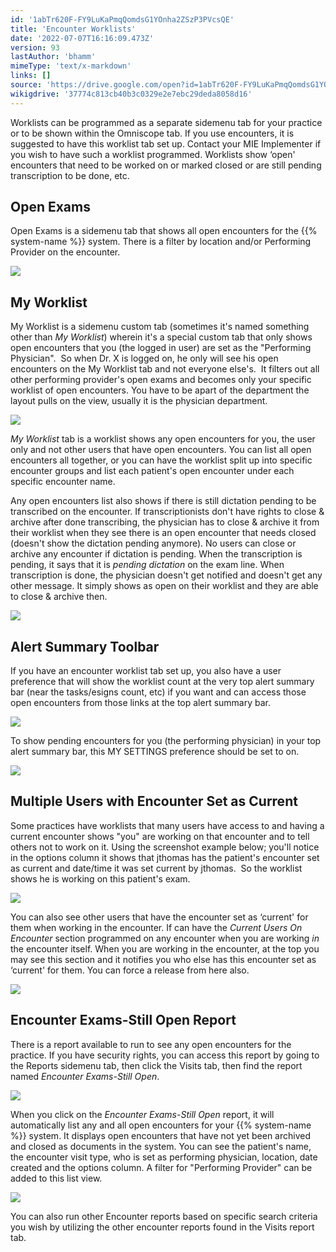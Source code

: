 ```yaml
---
id: '1abTr620F-FY9LuKaPmqQomdsG1YOnha2ZSzP3PVcsQE'
title: 'Encounter Worklists'
date: '2022-07-07T16:16:09.473Z'
version: 93
lastAuthor: 'bhamm'
mimeType: 'text/x-markdown'
links: []
source: 'https://drive.google.com/open?id=1abTr620F-FY9LuKaPmqQomdsG1YOnha2ZSzP3PVcsQE'
wikigdrive: '37774c813cb40b3c0329e2e7ebc29deda8058d16'
---
```

Worklists can be programmed as a separate sidemenu tab for your practice or to be shown within the Omniscope tab. If you use encounters, it is suggested to have this worklist tab set up. Contact your MIE Implementer if you wish to have such a worklist programmed. Worklists show ‘open' encounters that need to be worked on or marked closed or are still pending transcription to be done, etc.

## Open Exams

Open Exams is a sidemenu tab that shows all open encounters for the {{% system-name %}} system. There is a filter by location and/or Performing Provider on the encounter.

![](../encounter-worklists.assets/8d8f446b1288781b4f64ca51f0758e85.png)

## My Worklist

My Worklist is a sidemenu custom tab (sometimes it's named something other than *My Worklist*) wherein it's a special custom tab that only shows open encounters that you (the logged in user) are set as the "Performing Physician".  So when Dr. X is logged on, he only will see his open encounters on the My Worklist tab and not everyone else's.  It filters out all other performing provider's open exams and becomes only your specific worklist of open encounters. You have to be apart of the department the layout pulls on the view, usually it is the physician department.

![](../encounter-worklists.assets/5d7d7b57725ba9aa52279d8ab0389123.png)

*My Worklist* tab is a worklist shows any open encounters for you, the user only and not other users that have open encounters. You can list all open encounters all together, or you can have the worklist split up into specific encounter groups and list each patient's open encounter under each specific encounter name.

Any open encounters list also shows if there is still dictation pending to be transcribed on the encounter. If transcriptionists don't have rights to close & archive after done transcribing, the physician has to close & archive it from their worklist when they see there is an open encounter that needs closed (doesn't show the dictation pending anymore). No users can close or archive any encounter if dictation is pending. When the transcription is pending, it says that it is *pending dictation* on the exam line. When transcription is done, the physician doesn't get notified and doesn't get any other message. It simply shows as open on their worklist and they are able to close & archive then.

![](../encounter-worklists.assets/67b4557f7f5818bad884107bedde2524.png)

## Alert Summary Toolbar

If you have an encounter worklist tab set up, you also have a user preference that will show the worklist count at the very top alert summary bar (near the tasks/esigns count, etc) if you want and can access those open encounters from those links at the top alert summary bar.

![](../encounter-worklists.assets/eb95d102f68cf60b9cdabc220f9bcc50.png)

To show pending encounters for you (the performing physician) in your top alert summary bar, this MY SETTINGS preference should be set to on.

![](../encounter-worklists.assets/355b109eafb0b6233e73af2da349a46c.png)

## Multiple Users with Encounter Set as Current

Some practices have worklists that many users have access to and having a current encounter shows "you" are working on that encounter and to tell others not to work on it. Using the screenshot example below; you'll notice in the options column it shows that jthomas has the patient's encounter set as current and date/time it was set current by jthomas.  So the worklist shows he is working on this patient's exam.

![](../encounter-worklists.assets/6cbb5a4348c9cce222139de7e9b1998a.png)

You can also see other users that have the encounter set as ‘current' for them when working in the encounter. If can have the *Current Users On Encounter* section programmed on any encounter when you are working *in* the encounter itself. When you are working in the encounter, at the top you may see this section and it notifies you who else has this encounter set as ‘current' for them. You can force a release from here also.

![](../encounter-worklists.assets/6f018e48571cc7e10d0f1bab2c3a54f7.png)

## Encounter Exams-Still Open Report

There is a report available to run to see any open encounters for the practice. If you have security rights, you can access this report by going to the Reports sidemenu tab, then click the Visits tab, then find the report named *Encounter Exams-Still Open*.

![](../encounter-worklists.assets/4da77e6019c202cf97b47eb18917e4ec.png)

When you click on the *Encounter Exams-Still Open* report, it will automatically list any and all open encounters for your {{% system-name %}} system. It displays open encounters that have not yet been archived and closed as documents in the system. You can see the patient's name, the encounter visit type, who is set as performing physician, location, date created and the options column. A filter for "Performing Provider" can be added to this list view.

![](../encounter-worklists.assets/5ac682b84402099d71c7b8363d0ea5a5.png)

You can also run other Encounter reports based on specific search criteria you wish by utilizing the other encounter reports found in the Visits report tab.
